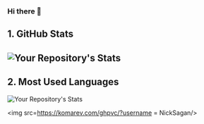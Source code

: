 ### Hi there 👋

<!--
**NickSagan/NickSagan** is a ✨ _special_ ✨ repository because its `README.md` (this file) appears on your GitHub profile.

Here are some ideas to get you started:

- 🔭 I’m currently working on iOS 2D Game (via SpriteKit)
- 🌱 I’m currently learning swiftUI
- 👯 I’m looking to collaborate on some interesting iOS projects
-->

## 1. GitHub Stats
![Your Repository's Stats](https://github-readme-stats.vercel.app/api?username=NickSagan&show_icons=true)
--------------------------------------------------------------------
## 2. Most Used Languages
![Your Repository's Stats](https://github-readme-stats.vercel.app/api/top-langs/?username=NickSagan&theme=blue-green)

<img src=https://komarev.com/ghpvc/?username = NickSagan/>
